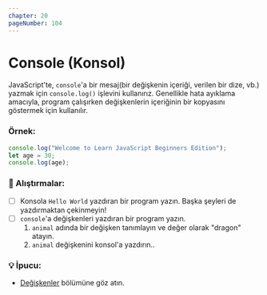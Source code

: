 ```yaml
---
chapter: 20
pageNumber: 104
---
```


# Console (Konsol)

JavaScript'te, `console`'a bir mesaj(bir değişkenin içeriği, verilen bir dize, vb.) yazmak için `console.log()` işlevini kullanırız. Genellikle hata ayıklama amacıyla, program çalışırken değişkenlerin içeriğinin bir kopyasını göstermek için kullanılır.

### Örnek:

```javascript
console.log("Welcome to Learn JavaScript Beginners Edition");
let age = 30;
console.log(age);
```

### 📝 Alıştırmalar:

- [ ] Konsola `Hello World` yazdıran bir program yazın. Başka şeyleri de yazdırmaktan çekinmeyin!
- [ ] `console`'a değişkenleri yazdıran bir program yazın.&#x20;
  1. `animal` adında bir değişken tanımlayın ve değer olarak "dragon" atayın.
  2. `animal` değişkenini konsol'a yazdırın..

### 💡 İpucu:

- [Değişkenler](../basics/variables.md) bölümüne göz atın.
